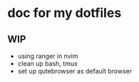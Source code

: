 # doc for my dotfiles

## WIP

*   using ranger in nvim
*   clean up bash, tmux
*   set up qutebrowser as default browser
